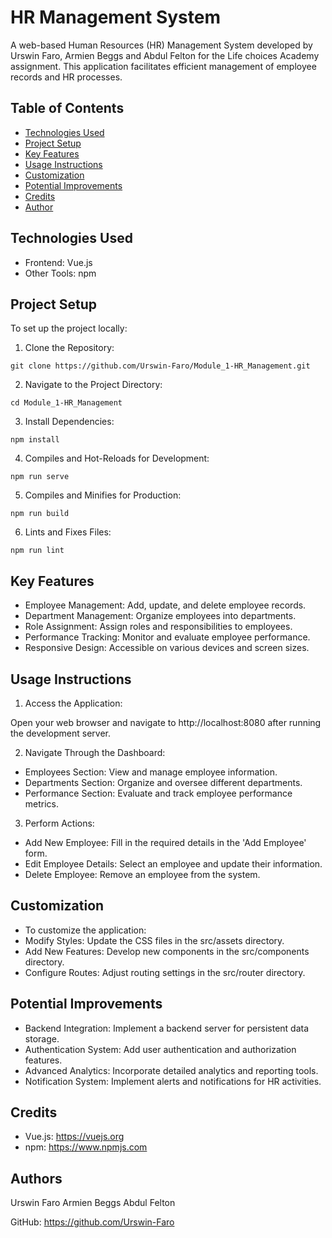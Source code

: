 # HR Management System
A web-based Human Resources (HR) Management System developed by Urswin Faro, Armien Beggs and Abdul Felton for the Life choices Academy assignment. This application facilitates efficient management of employee records and HR processes.

## Table of Contents
- [Technologies Used](#technologies-used)
- [Project Setup](#project-setup)
- [Key Features](#key-features)
- [Usage Instructions](#usage-instructions)
- [Customization](#customization)
- [Potential Improvements](#potential-improvements)
- [Credits](#credits)
- [Author](#authors)

## Technologies Used
- Frontend: Vue.js
- Other Tools: npm

## Project Setup
To set up the project locally:

1. Clone the Repository:
```
git clone https://github.com/Urswin-Faro/Module_1-HR_Management.git
```

2. Navigate to the Project Directory:
```
cd Module_1-HR_Management
```
3. Install Dependencies:
```
npm install
```
4. Compiles and Hot-Reloads for Development:
```
npm run serve
```
5. Compiles and Minifies for Production:
```
npm run build

```
6. Lints and Fixes Files:
```
npm run lint
```
## Key Features
- Employee Management: Add, update, and delete employee records.
- Department Management: Organize employees into departments.
- Role Assignment: Assign roles and responsibilities to employees.
- Performance Tracking: Monitor and evaluate employee performance.
- Responsive Design: Accessible on various devices and screen sizes.

## Usage Instructions
1. Access the Application:

Open your web browser and navigate to http://localhost:8080 after running the development server.

2. Navigate Through the Dashboard:
- Employees Section: View and manage employee information.
- Departments Section: Organize and oversee different departments.
- Performance Section: Evaluate and track employee performance metrics.

3. Perform Actions:
- Add New Employee: Fill in the required details in the 'Add Employee' form.
- Edit Employee Details: Select an employee and update their information.
- Delete Employee: Remove an employee from the system.

## Customization
- To customize the application:
- Modify Styles: Update the CSS files in the src/assets directory.
- Add New Features: Develop new components in the src/components directory.
- Configure Routes: Adjust routing settings in the src/router directory.

## Potential Improvements
- Backend Integration: Implement a backend server for persistent data storage.
- Authentication System: Add user authentication and authorization features.
- Advanced Analytics: Incorporate detailed analytics and reporting tools.
- Notification System: Implement alerts and notifications for HR activities.

## Credits
- Vue.js: https://vuejs.org
- npm: https://www.npmjs.com

## Authors
Urswin Faro
Armien Beggs
Abdul Felton

GitHub: https://github.com/Urswin-Faro
